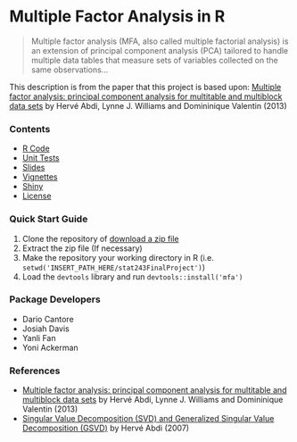 # Multiple Factor Analysis in R

> Multiple factor analysis (MFA, also called multiple factorial analysis) is an extension
> of principal component analysis (PCA) tailored to handle multiple data tables that
> measure sets of variables collected on the same observations…

This description is from the paper that this project is based upon: [Multiple factor analysis: principal component analysis for multitable and multiblock data sets](https://www.utdallas.edu/~herve/abdi-WiresCS-mfa-2013.pdf) by Hervé Abdi, Lynne J. Williams and Domininique Valentin (2013)  

### Contents

* [R Code](mfa/R)
* [Unit Tests](mfa/tests)
* [Slides](slides/slides.md)
* [Vignettes](/mfa/vignettes)
* [Shiny](https://mfashinyapp.shinyapps.io/MFA_Shiny_App/)
* [License](./LICENSE.txt)

### Quick Start Guide

1. Clone the repository of [download a zip file](https://github.com/fussballball/stat243FinalProject/archive/master.zip)
2. Extract the zip file (If necessary)
3. Make the repository your working directory in R (i.e. `setwd('INSERT_PATH_HERE/stat243FinalProject')`)
4. Load the `devtools` library and run `devtools::install('mfa')`

### Package Developers

* Dario Cantore
* Josiah Davis
* Yanli Fan
* Yoni Ackerman


### References

* [Multiple factor analysis: principal component analysis for multitable and multiblock data sets](https://www.utdallas.edu/~herve/abdi-WiresCS-mfa-2013.pdf) by Hervé Abdi, Lynne J. Williams and Domininique Valentin (2013)  
* [Singular Value Decomposition (SVD) and Generalized Singular Value Decomposition (GSVD)](http://www.cimat.mx/~alram/met_num/clases/Abdi-SVD2007-pretty.pdf) by Hervé Abdi (2007)